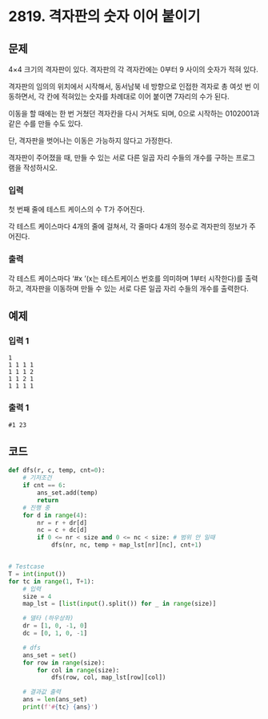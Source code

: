 # 2819. 격자판의 숫자 이어 붙이기

## 문제

4×4 크기의 격자판이 있다. 격자판의 각 격자칸에는 0부터 9 사이의 숫자가 적혀 있다.

격자판의 임의의 위치에서 시작해서, 동서남북 네 방향으로 인접한 격자로 총 여섯 번 이동하면서, 각 칸에 적혀있는 숫자를 차례대로 이어 붙이면 7자리의 수가 된다.

이동을 할 때에는 한 번 거쳤던 격자칸을 다시 거쳐도 되며, 0으로 시작하는 0102001과 같은 수를 만들 수도 있다.

단, 격자판을 벗어나는 이동은 가능하지 않다고 가정한다.

격자판이 주어졌을 때, 만들 수 있는 서로 다른 일곱 자리 수들의 개수를 구하는 프로그램을 작성하시오.



### 입력

첫 번째 줄에 테스트 케이스의 수 T가 주어진다.

각 테스트 케이스마다 4개의 줄에 걸쳐서, 각 줄마다 4개의 정수로 격자판의 정보가 주어진다.

### 출력

각 테스트 케이스마다 ‘#x ’(x는 테스트케이스 번호를 의미하며 1부터 시작한다)를 출력하고, 격자판을 이동하며 만들 수 있는 서로 다른 일곱 자리 수들의 개수를 출력한다.



## 예제

### 입력 1

```
1
1 1 1 1
1 1 1 2
1 1 2 1
1 1 1 1
```

### 출력 1

```
#1 23
```





## 코드

```python
def dfs(r, c, temp, cnt=0):
    # 기저조건
    if cnt == 6:
        ans_set.add(temp)
        return
    # 진행 중
    for d in range(4):
        nr = r + dr[d]
        nc = c + dc[d]
        if 0 <= nr < size and 0 <= nc < size: # 범위 안 일때
            dfs(nr, nc, temp + map_lst[nr][nc], cnt+1)


# Testcase
T = int(input())
for tc in range(1, T+1):
    # 입력
    size = 4
    map_lst = [list(input().split()) for _ in range(size)]

    # 델타 (하우상좌)
    dr = [1, 0, -1, 0]
    dc = [0, 1, 0, -1]

    # dfs
    ans_set = set()
    for row in range(size):
        for col in range(size):
            dfs(row, col, map_lst[row][col])

    # 결과값 출력
    ans = len(ans_set)
    print(f'#{tc} {ans}')
```
